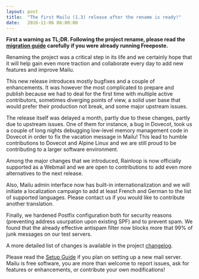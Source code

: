 ```yaml
---
layout: post
title:  "The first Mailu (1.3) release after the rename is ready!"
date:   2016-11-06 08:00:00
---
```


**First a warning as TL;DR. Following the project rename, please read
the [migration guide](https://github.com/Mailu/Mailu/wiki/Migrate-from-Freeposte-to-Mailu)
carefully if you were already running Freeposte.**

Renaming the project was a critical step in its life and we
certainly hope that it will help gain even more traction and collaborate
every day to add new features and improve Mailu.

This new release introduces mostly bugfixes and a couple of enhancements.
It was however the most complicated to prepare and publish because we had
to deal for the first time with multiple active contributors, sometimes
diverging points of view, a solid user base that would prefer their production
not break, and some major upstream issues.

The release itself was delayed a month, partly due to these changes, partly due
to upstream issues. One of them for instance, a bug in Dovecot, took us a
couple of long nights debugging low-level memory management code in Dovecot in
order to fix the vacation message in Mailu! This lead to humble contributions
to Dovecot and Alpine Linux and we are still proud to be contributing to a
larger software environment.

Among the major changes that we introduced, Rainloop is now officially
supported as a Webmail and we are open to contributions to add even more
alternatives to the next release.

Also, Mailu admin interface now has built-in internationalization and we will
initiate a localization campaign to add at least French and German to the list
of supported languages. Please contact us if you would like to contribute
another translation.

Finally, we hardened Postfix configuration both for security reasons
(preventing address usurpation upon existing SPF) and to prevent spam. We
found that the already effective antispam filter now blocks more that 99% of
junk messages on our test servers.

A more detailed list of changes is available in the project [changelog](https://github.com/mailu/mailu/blob/master/CHANGELOG.md).

Please read the [Setup Guide](https://github.com/mailu/mailu/wiki/Setup-Guide)
if you plan on setting up a new mail server. Mailu is free software,
you are more than welcome to report issues, ask for features or enhancements,
or contribute your own modifications!
